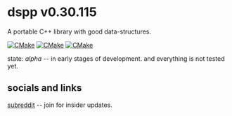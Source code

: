 # dspp v0.30.115

A portable C++ library with good data-structures.

[![CMake](https://github.com/Defalt8/dspp/actions/workflows/windows.yml/badge.svg)](https://github.com/Defalt8/dspp/actions/workflows/windows.yml)
[![CMake](https://github.com/Defalt8/dspp/actions/workflows/linux.yml/badge.svg)](https://github.com/Defalt8/dspp/actions/workflows/linux.yml)
[![CMake](https://github.com/Defalt8/dspp/actions/workflows/macos.yml/badge.svg)](https://github.com/Defalt8/dspp/actions/workflows/macos.yml)

state: *alpha* -- in early stages of development. and everything is not tested yet.

## socials and links

[subreddit](https://www.reddit.com/r/dspp_lib) -- join for insider updates.
